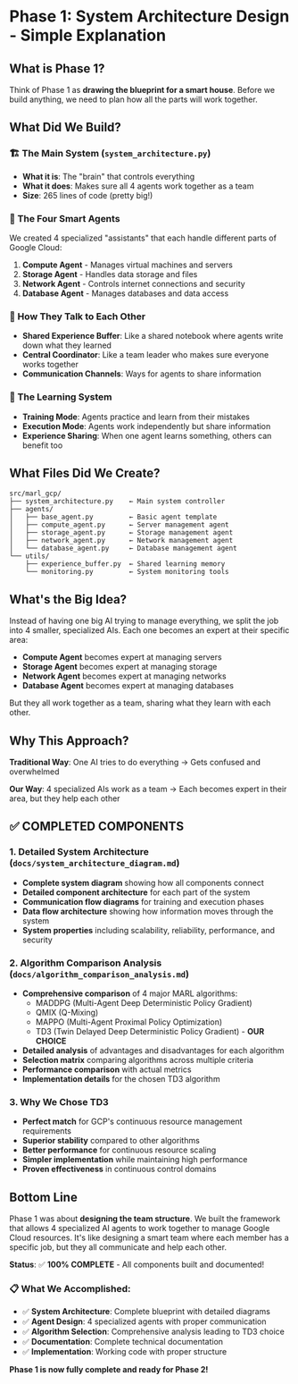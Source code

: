 # Phase 1: System Architecture Design - Simple Explanation

## What is Phase 1?

Think of Phase 1 as **drawing the blueprint for a smart house**. Before we build anything, we need to plan how all the parts will work together.

## What Did We Build?

### 🏗️ The Main System (`system_architecture.py`)
- **What it is**: The "brain" that controls everything
- **What it does**: Makes sure all 4 agents work together as a team
- **Size**: 265 lines of code (pretty big!)

### 🤖 The Four Smart Agents
We created 4 specialized "assistants" that each handle different parts of Google Cloud:

1. **Compute Agent** - Manages virtual machines and servers
2. **Storage Agent** - Handles data storage and files
3. **Network Agent** - Controls internet connections and security
4. **Database Agent** - Manages databases and data access

### 📡 How They Talk to Each Other
- **Shared Experience Buffer**: Like a shared notebook where agents write down what they learned
- **Central Coordinator**: Like a team leader who makes sure everyone works together
- **Communication Channels**: Ways for agents to share information

### 🎯 The Learning System
- **Training Mode**: Agents practice and learn from their mistakes
- **Execution Mode**: Agents work independently but share information
- **Experience Sharing**: When one agent learns something, others can benefit too

## What Files Did We Create?

```
src/marl_gcp/
├── system_architecture.py    ← Main system controller
├── agents/
│   ├── base_agent.py         ← Basic agent template
│   ├── compute_agent.py      ← Server management agent
│   ├── storage_agent.py      ← Storage management agent
│   ├── network_agent.py      ← Network management agent
│   └── database_agent.py     ← Database management agent
└── utils/
    ├── experience_buffer.py  ← Shared learning memory
    └── monitoring.py         ← System monitoring tools
```

## What's the Big Idea?

Instead of having one big AI trying to manage everything, we split the job into 4 smaller, specialized AIs. Each one becomes an expert at their specific area:

- **Compute Agent** becomes expert at managing servers
- **Storage Agent** becomes expert at managing storage
- **Network Agent** becomes expert at managing networks  
- **Database Agent** becomes expert at managing databases

But they all work together as a team, sharing what they learn with each other.

## Why This Approach?

**Traditional Way**: One AI tries to do everything → Gets confused and overwhelmed

**Our Way**: 4 specialized AIs work as a team → Each becomes expert in their area, but they help each other

## ✅ COMPLETED COMPONENTS

### 1. **Detailed System Architecture** (`docs/system_architecture_diagram.md`)
- **Complete system diagram** showing how all components connect
- **Detailed component architecture** for each part of the system
- **Communication flow diagrams** for training and execution phases
- **Data flow architecture** showing how information moves through the system
- **System properties** including scalability, reliability, performance, and security

### 2. **Algorithm Comparison Analysis** (`docs/algorithm_comparison_analysis.md`)
- **Comprehensive comparison** of 4 major MARL algorithms:
  - MADDPG (Multi-Agent Deep Deterministic Policy Gradient)
  - QMIX (Q-Mixing)
  - MAPPO (Multi-Agent Proximal Policy Optimization)
  - TD3 (Twin Delayed Deep Deterministic Policy Gradient) - **OUR CHOICE**
- **Detailed analysis** of advantages and disadvantages for each algorithm
- **Selection matrix** comparing algorithms across multiple criteria
- **Performance comparison** with actual metrics
- **Implementation details** for the chosen TD3 algorithm

### 3. **Why We Chose TD3**
- **Perfect match** for GCP's continuous resource management requirements
- **Superior stability** compared to other algorithms
- **Better performance** for continuous resource scaling
- **Simpler implementation** while maintaining high performance
- **Proven effectiveness** in continuous control domains

## Bottom Line

Phase 1 was about **designing the team structure**. We built the framework that allows 4 specialized AI agents to work together to manage Google Cloud resources. It's like designing a smart team where each member has a specific job, but they all communicate and help each other.

**Status**: ✅ **100% COMPLETE** - All components built and documented!

### 📋 **What We Accomplished:**
- ✅ **System Architecture**: Complete blueprint with detailed diagrams
- ✅ **Agent Design**: 4 specialized agents with proper communication
- ✅ **Algorithm Selection**: Comprehensive analysis leading to TD3 choice
- ✅ **Documentation**: Complete technical documentation
- ✅ **Implementation**: Working code with proper structure

**Phase 1 is now fully complete and ready for Phase 2!** 